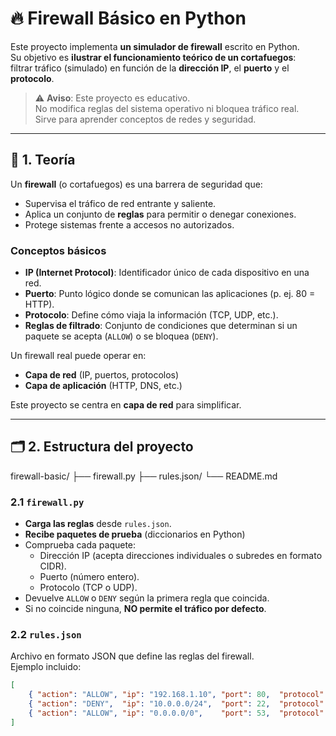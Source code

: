 # 🔥 Firewall Básico en Python

Este proyecto implementa **un simulador de firewall** escrito en Python.  
Su objetivo es **ilustrar el funcionamiento teórico de un cortafuegos**:  
filtrar tráfico (simulado) en función de la **dirección IP**, el **puerto** y el **protocolo**.

> ⚠️ **Aviso**: Este proyecto es educativo.  
> No modifica reglas del sistema operativo ni bloquea tráfico real.  
> Sirve para aprender conceptos de redes y seguridad.

---

## 🧠 1. Teoría

Un **firewall** (o cortafuegos) es una barrera de seguridad que:
- Supervisa el tráfico de red entrante y saliente.
- Aplica un conjunto de **reglas** para permitir o denegar conexiones.
- Protege sistemas frente a accesos no autorizados.

### Conceptos básicos

- **IP (Internet Protocol)**: Identificador único de cada dispositivo en una red.
- **Puerto**: Punto lógico donde se comunican las aplicaciones (p. ej. 80 = HTTP).
- **Protocolo**: Define cómo viaja la información (TCP, UDP, etc.).
- **Reglas de filtrado**: Conjunto de condiciones que determinan si un paquete se acepta (`ALLOW`) o se bloquea (`DENY`).

Un firewall real puede operar en:
- **Capa de red** (IP, puertos, protocolos)
- **Capa de aplicación** (HTTP, DNS, etc.)

Este proyecto se centra en **capa de red** para simplificar.

---

## 🗂️ 2. Estructura del proyecto

firewall-basic/
├── firewall.py
├── rules.json/
└── README.md

### 2.1 `firewall.py`
- **Carga las reglas** desde `rules.json`.
- **Recibe paquetes de prueba** (diccionarios en Python)
- Comprueba cada paquete:
  - Dirección IP (acepta direcciones individuales o subredes en formato CIDR).
  - Puerto (número entero).
  - Protocolo (TCP o UDP).
- Devuelve `ALLOW` o `DENY` según la primera regla que coincida.
- Si no coincide ninguna, **NO permite el tráfico por defecto**.

### 2.2 `rules.json`
Archivo en formato JSON que define las reglas del firewall.  
Ejemplo incluido:
```json
[
    { "action": "ALLOW", "ip": "192.168.1.10", "port": 80,  "protocol": "TCP" },
    { "action": "DENY",  "ip": "10.0.0.0/24",  "port": 22,  "protocol": "TCP" },
    { "action": "ALLOW", "ip": "0.0.0.0/0",    "port": 53,  "protocol": "UDP" }
]
